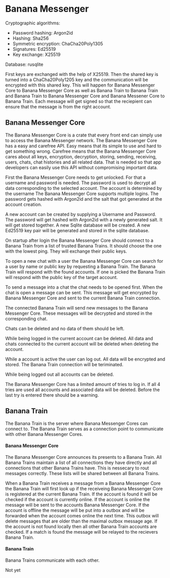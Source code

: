 # Banana Messenger

Cryptographic algorithms:
- Password hashing: Argon2id
- Hashing: Sha256
- Symmetric encryption: ChaCha20Poly1305
- Signatures: Ed25519
- Key exchange: X25519

Database: rusqlite

First keys are exchanged with the help of X25519. Then the shared key is turned into a ChaCha20Poly1205 key and the communication will be encrypted with this shared key. This will happen for Banana Messenger Core to Banana Messenger Core as well as Banana Train to Banana Train and Banana Train to Banana Messenger Core and Banana Messener Core to Banana Train. Each message will get signed so that the reciepient can ensure that the message is from the right account.

## Banana Messenger Core

The Banana Messenger Core is a crate that every front end can simply use to access the Banana Messenger network. The Banana Messenger Core has a easy and carefree API. Easy means that its simple to use and hard to get something wrong. Carefree means that the Banana Messenger Core cares about all keys, encryption, decryption, storing, sending, receiving, users, chats, chat histories and all related data. That is needed so that app developers can easily use this API without compromising important data.

First the Banana Messenger Core needs to get unlocked. For that a username and password is needed. The password is used to decrypt all data corresponding to the selected account. The account is determined by the username The Banana Messenger Core supports multiple logins. The password gets hashed with Argon2id and the salt that got generated at the account creation.

A new account can be created by supplying a Username and Password. The password will get hashed with Argon2id with a newly generated salt. It will get stored together. A new Sqlite database will be created. A new Ed25519 key pair will be generated and stored in the sqlite database.

On startup after login the Banana Messenger Core should connect to a Banana Train from a list of trusted Banana Trains. It should choose the one with the lowest ping. They will exchange their public keys.

To open a new chat with a user the Banana Messenger Core can search for a user by name or public key by requesting a Banana Train. The Banana Train will respond with the found accounts. If one is picked the Banana Train will respond with the public key of the target account.

To send a message into a chat the chat needs to be opened first. When the chat is open a message can be sent. This message will get encrypted by Banana Messenger Core and sent to the current Banana Train connection.

The connected Banana Train will send new messages to the Banana Messenger Core. These messages will be decrypted and stored in the corresponding chat.

Chats can be deleted and no data of them should be left.

While being logged in the current account can be deleted. All data and chats connected to the current account will be deleted when deleting the account.

While a account is active the user can log out. All data will be encrypted and stored. The Banana Train connection will be teriminated.

While being logged out all accounts can be deleted.

The Banana Messenger Core has a limited amount of tries to log in. If all 4 tries are used all accounts and associated data will be deleted. Before the last try is entered there should be a warning.

## Banana Train

The Banana Train is the server where Banana Messenger Cores can connect to. The Banana Train serves as a connection point to communicate with other Banana Messenger Cores.

#### Banana Messenger Core

The Banana Messenger Core announces its presents to a Banana Train. All Banana Trains maintain a list of all connections they have directly and all connections that other Banana Trains have. This is nessecary to rout messages correctly. These lists will be shared between all Banana Trains.

When a Banana Train receives a message from a Banana Messenger Core the Banana Train will first look up if the receiveing Banana Messenger Core is registered at the current Banana Train. If the account is found it will be checked if the account is currently online. If the account is online the message will be sent to the accounts Banana Messenger Core. If the account is offline the message will be put into a outbox and will be forwarded when the account comes online the next time. This outbox will delete messages that are older than the maximal outbox message age. If the account is not found locally then all other Banana Train accounts are checked. If a match is found the message will be relayed to the recievers Banana Train.

#### Banana Train

Banana Trains communicate with each other.

Not yet
